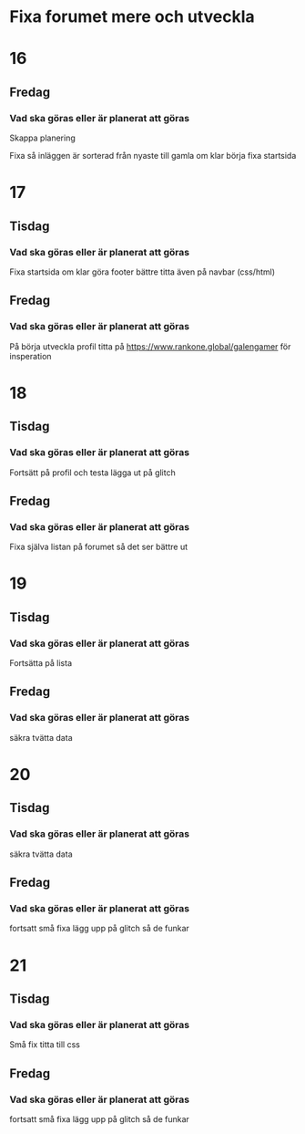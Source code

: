 # Fixa forumet mere och utveckla

# 16

## Fredag

### Vad ska göras eller är planerat att göras

Skappa planering 

Fixa så inläggen är sorterad från nyaste till gamla om klar börja fixa startsida

# 17

## Tisdag

### Vad ska göras eller är planerat att göras

Fixa startsida om klar göra footer bättre titta även på navbar (css/html)

## Fredag

### Vad ska göras eller är planerat att göras

På börja utveckla profil titta på https://www.rankone.global/galengamer för insperation

# 18

## Tisdag

### Vad ska göras eller är planerat att göras

Fortsätt på profil och testa lägga ut på glitch

## Fredag

### Vad ska göras eller är planerat att göras

Fixa själva listan på forumet så det ser bättre ut

# 19

## Tisdag

### Vad ska göras eller är planerat att göras

Fortsätta på lista 

## Fredag

### Vad ska göras eller är planerat att göras

säkra tvätta data

# 20

## Tisdag

### Vad ska göras eller är planerat att göras

säkra tvätta data


## Fredag

### Vad ska göras eller är planerat att göras

fortsatt små fixa lägg upp på glitch så de funkar

# 21

## Tisdag

### Vad ska göras eller är planerat att göras

Små fix titta till css

## Fredag

### Vad ska göras eller är planerat att göras

fortsatt små fixa lägg upp på glitch så de funkar

